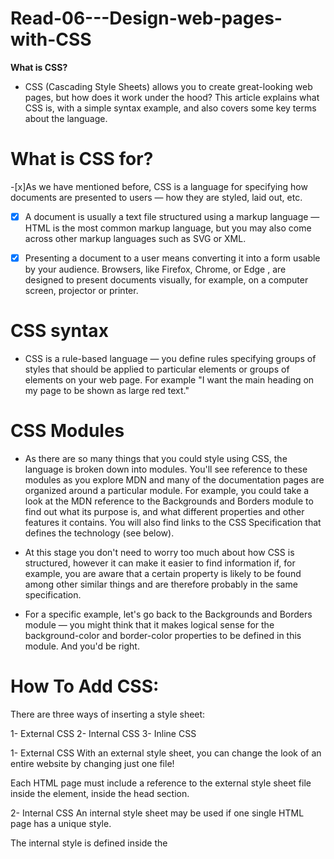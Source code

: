 # Read-06---Design-web-pages-with-CSS
**What is CSS?**
- CSS (Cascading Style Sheets) allows you to create great-looking web pages, but how does it work under the hood? This article explains what CSS is, with a simple syntax example, and also covers some key terms about the language.




# What is CSS for?
-[x]As we have mentioned before, CSS is a language for specifying how documents are presented to users — how they are styled, laid out, etc.

-[x] A document is usually a text file structured using a markup language — HTML is the most common markup language, but you may also come across other markup languages such as SVG or XML.

-[x] Presenting a document to a user means converting it into a form usable by your audience. Browsers, like Firefox, Chrome, or Edge , are designed to present documents visually, for example, on a computer screen, projector or printer.


# CSS syntax
- CSS is a rule-based language — you define rules specifying groups of styles that should be applied to particular elements or groups of elements on your web page. For example "I want the main heading on my page to be shown as large red text."


# CSS Modules
- As there are so many things that you could style using CSS, the language is broken down into modules. You'll see reference to these modules as you explore MDN and many of the documentation pages are organized around a particular module. For example, you could take a look at the MDN reference to the Backgrounds and Borders module to find out what its purpose is, and what different properties and other features it contains. You will also find links to the CSS Specification that defines the technology (see below).

- At this stage you don't need to worry too much about how CSS is structured, however it can make it easier to find information if, for example, you are aware that a certain property is likely to be found among other similar things and are therefore probably in the same specification. 

- For a specific example, let's go back to the Backgrounds and Borders module — you might think that it makes logical sense for the background-color and border-color properties to be defined in this module. And you'd be right.



# How To Add CSS:
There are three ways of inserting a style sheet:

1- External CSS
2- Internal CSS
3- Inline CSS


1- External CSS
With an external style sheet, you can change the look of an entire website by changing just one file!

Each HTML page must include a reference to the external style sheet file inside the <link> element, inside the head section.


2- Internal CSS
An internal style sheet may be used if one single HTML page has a unique style.

The internal style is defined inside the <style> element, inside the head section.
  
  
  3- Inline CSS
An inline style may be used to apply a unique style for a single element.

To use inline styles, add the style attribute to the relevant element. The style attribute can contain any CSS property.
